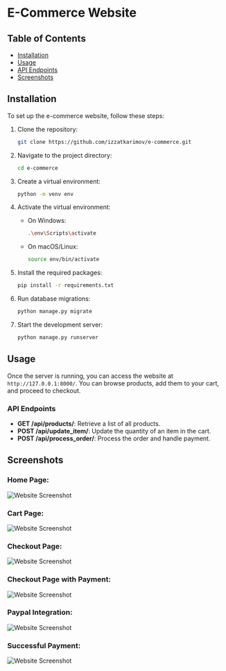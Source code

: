 # E-Commerce Website

## Table of Contents

- [Installation](#installation)
- [Usage](#usage)
- [API Endpoints](#api-endpoints)
- [Screenshots](#screenshots)

## Installation

To set up the e-commerce website, follow these steps:

1. Clone the repository:
   ```bash
   git clone https://github.com/izzatkarimov/e-commerce.git
   ```

2. Navigate to the project directory:
   ```bash
   cd e-commerce
   ```

3. Create a virtual environment:
   ```bash
   python -m venv env
   ```

4. Activate the virtual environment:
   - On Windows:
     ```bash
     .\env\Scripts\activate
     ```
   - On macOS/Linux:
     ```bash
     source env/bin/activate
     ```

5. Install the required packages:
   ```bash
   pip install -r requirements.txt
   ```

6. Run database migrations:
   ```bash
   python manage.py migrate
   ```

7. Start the development server:
   ```bash
   python manage.py runserver
   ```

## Usage

Once the server is running, you can access the website at `http://127.0.0.1:8000/`. You can browse products, add them to your cart, and proceed to checkout.

### API Endpoints

- **GET /api/products/**: Retrieve a list of all products.
- **POST /api/update_item/**: Update the quantity of an item in the cart.
- **POST /api/process_order/**: Process the order and handle payment.

## Screenshots

### Home Page:
![Website Screenshot](https://github.com/izzatkarimov/e-commerce/assets/108251704/38f04552-7736-4ceb-a708-308d8b0bb88e)

### Cart Page:
![Website Screenshot](https://github.com/izzatkarimov/e-commerce/assets/108251704/b65615c0-9490-40bf-94ec-455dde196d6b)

### Checkout Page:
![Website Screenshot](https://github.com/izzatkarimov/e-commerce/assets/108251704/c01c8b28-c80d-4564-b697-7c5bd2ff3d84)

### Checkout Page with Payment:
![Website Screenshot](https://github.com/izzatkarimov/e-commerce/assets/108251704/cec1c8ac-f961-4da4-9f3a-b888ea2b274f)

### Paypal Integration:
![Website Screenshot](https://github.com/izzatkarimov/e-commerce/assets/108251704/99cc8cb6-6981-4316-9d2e-0e772a97c298)

### Successful Payment:
![Website Screenshot](https://github.com/izzatkarimov/e-commerce/assets/108251704/034a9020-6da6-4db4-ae22-51c9f42ac05c)
